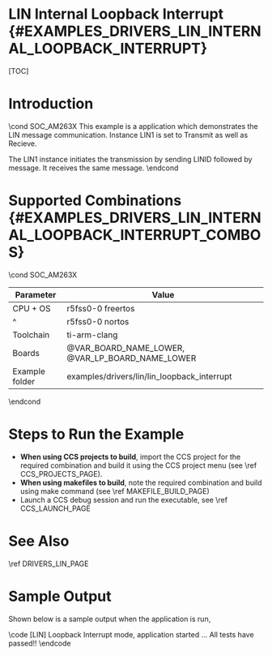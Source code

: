 # LIN Internal Loopback Interrupt {#EXAMPLES_DRIVERS_LIN_INTERNAL_LOOPBACK_INTERRUPT}

[TOC]

# Introduction

\cond SOC_AM263X
This example is a application which demonstrates the LIN message
communication.
Instance LIN1 is set to Transmit as well as Recieve.

The LIN1 instance initiates the transmission by sending LINID followed by message.
It receives the same message.
\endcond

# Supported Combinations {#EXAMPLES_DRIVERS_LIN_INTERNAL_LOOPBACK_INTERRUPT_COMBOS}

\cond SOC_AM263X

 Parameter      | Value
 ---------------|-----------
 CPU + OS       | r5fss0-0 freertos
 ^              | r5fss0-0 nortos
 Toolchain      | ti-arm-clang
 Boards         | @VAR_BOARD_NAME_LOWER, @VAR_LP_BOARD_NAME_LOWER
 Example folder | examples/drivers/lin/lin_loopback_interrupt

\endcond

# Steps to Run the Example

- **When using CCS projects to build**, import the CCS project for the required combination
  and build it using the CCS project menu (see \ref CCS_PROJECTS_PAGE).
- **When using makefiles to build**, note the required combination and build using
  make command (see \ref MAKEFILE_BUILD_PAGE)
- Launch a CCS debug session and run the executable, see \ref CCS_LAUNCH_PAGE

# See Also

\ref DRIVERS_LIN_PAGE

# Sample Output

Shown below is a sample output when the application is run,

\code
[LIN] Loopback Interrupt mode, application started ...
All tests have passed!!
\endcode
